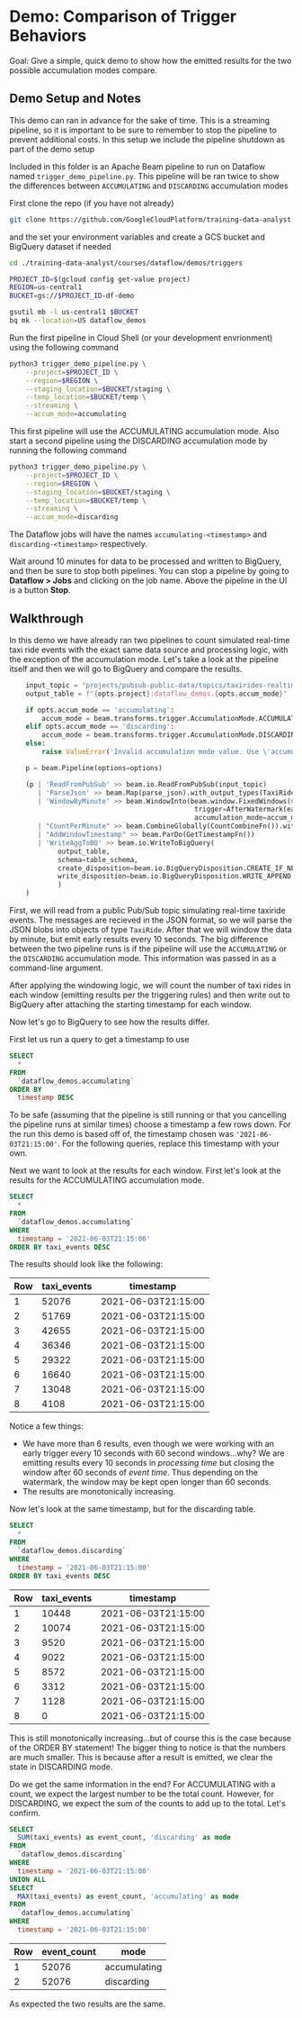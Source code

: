 # Demo: Comparison of Trigger Behaviors

Goal: Give a simple, quick demo to show how the emitted results for the two possible accumulation modes compare. 

## Demo Setup and Notes

This demo can ran in advance for the sake of time. This is a streaming pipeline, so it is important to be sure to remember to stop the pipeline to prevent additional costs. In this setup we include the pipeline shutdown as part of the demo setup

Included in this folder is an Apache Beam pipeline to run on Dataflow named `trigger_demo_pipeline.py`. This pipeline will be ran twice to show the differences between `ACCUMULATING` and `DISCARDING` accumulation modes

First clone the repo (if you have not already)

```bash
git clone https://github.com/GoogleCloudPlatform/training-data-analyst
```

and the set your environment variables and create a GCS bucket and BigQuery dataset if needed

```bash
cd ./training-data-analyst/courses/dataflow/demos/triggers

PROJECT_ID=$(gcloud config get-value project)
REGION=us-central1
BUCKET=gs://$PROJECT_ID-df-demo

gsutil mb -l us-central1 $BUCKET
bq mk --location=US dataflow_demos
```

Run the first pipeline in Cloud Shell (or your development envrionment) using the following command

```bash
python3 trigger_demo_pipeline.py \
    --project=$PROJECT_ID \
    --region=$REGION \
    --staging_location=$BUCKET/staging \
    --temp_location=$BUCKET/temp \
    --streaming \
    --accum_mode=accumulating
```

This first pipeline will use the ACCUMULATING accumulation mode. Also start a second pipeline using the DISCARDING accumulation mode by running the following command

```bash
python3 trigger_demo_pipeline.py \
    --project=$PROJECT_ID \
    --region=$REGION \
    --staging_location=$BUCKET/staging \
    --temp_location=$BUCKET/temp \
    --streaming \
    --accum_mode=discarding
```

The Dataflow jobs will have the names `accumulating-<timestamp>` and `discarding-<timestamp>` respectively.

Wait around 10 minutes for data to be processed and written to BigQuery, and then be sure to stop both pipelines. You can stop a pipeline by going to **Dataflow > Jobs** and clicking on the job name. Above the pipeline in the UI is a button **Stop**.

## Walkthrough

In this demo we have already ran two pipelines to count simulated real-time taxi ride events with the exact same data source and processing logic, with the exception of the accumulation mode. Let's take a look at the pipeline itself and then we will go to BigQuery and compare the results.

```python
    input_topic = "projects/pubsub-public-data/topics/taxirides-realtime"
    output_table = f"{opts.project}:dataflow_demos.{opts.accum_mode}"

    if opts.accum_mode == 'accumulating':
        accum_mode = beam.transforms.trigger.AccumulationMode.ACCUMULATING
    elif opts.accum_mode == 'discarding':
        accum_mode = beam.transforms.trigger.AccumulationMode.DISCARDING
    else:
        raise ValueError('Invalid accumulation mode value. Use \'accumulating\' or \'discarding\' ')

    p = beam.Pipeline(options=options)

    (p | 'ReadFromPubSub' >> beam.io.ReadFromPubSub(input_topic)
       | 'ParseJson' >> beam.Map(parse_json).with_output_types(TaxiRide)
       | 'WindowByMinute' >> beam.WindowInto(beam.window.FixedWindows(60),
                                              trigger=AfterWatermark(early=AfterProcessingTime(10)),
                                              accumulation_mode=accum_mode)
       | "CountPerMinute" >> beam.CombineGlobally(CountCombineFn()).without_defaults()
       | "AddWindowTimestamp" >> beam.ParDo(GetTimestampFn())
       | 'WriteAggToBQ' >> beam.io.WriteToBigQuery(
            output_table,
            schema=table_schema,
            create_disposition=beam.io.BigQueryDisposition.CREATE_IF_NEEDED,
            write_disposition=beam.io.BigQueryDisposition.WRITE_APPEND
            )
    )
```

First, we will read from a public Pub/Sub topic simulating real-time taxiride events. The messages are recieved in the JSON format, so we will parse the JSON blobs into objects of type `TaxiRide`. After that we will window the data by minute, but emit early results every 10 seconds. The big difference between the two pipeline runs is if the pipeline will use the `ACCUMULATING` or the `DISCARDING` accumulation mode. This information was passed in as a command-line argument.

After applying the windowing logic, we will count the number of taxi rides in each window (emitting results per the triggering rules) and then write out to BigQuery after attaching the starting timestamp for each window.

Now let's go to BigQuery to see how the results differ.

First let us run a query to get a timestamp to use

```sql
SELECT
  *
FROM
  `dataflow_demos.accumulating`
ORDER BY
  timestamp DESC
```

To be safe (assuming that the pipeline is still running or that you cancelling the pipeline runs at similar times) choose a timestamp a few rows down. For the run this demo is based off of, the timestamp chosen was `'2021-06-03T21:15:00'`. For the following queries, replace this timestamp with your own.

Next we want to look at the results for each window. First let's look at the results for the ACCUMULATING accumulation mode.

```sql
SELECT
  *
FROM
  `dataflow_demos.accumulating`
WHERE
  timestamp = '2021-06-03T21:15:00'
ORDER BY taxi_events DESC
```

The results should look like the following:

| Row | taxi_events | timestamp           |
|-----|------------|---------------------|
| 1   |      52076 | 2021-06-03T21:15:00 |
| 2   |      51769 | 2021-06-03T21:15:00 |
| 3   |      42655 | 2021-06-03T21:15:00 |
| 4   |      36346 | 2021-06-03T21:15:00 |
| 5   |      29322 | 2021-06-03T21:15:00 |
| 6   |      16640 | 2021-06-03T21:15:00 |
| 7   |      13048 | 2021-06-03T21:15:00 |
| 8   |       4108 | 2021-06-03T21:15:00 |

Notice a few things:
* We have more than 6 results, even though we were working with an early trigger every 10 seconds with 60 second windows...why? We are emitting results every 10 seconds in *processing time* but closing the window after 60 seconds of *event time*. Thus depending on the watermark, the window may be kept open longer than 60 seconds.
* The results are monotonically increasing.

Now let's look at the same timestamp, but for the discarding table.

```sql
SELECT
  *
FROM
  `dataflow_demos.discarding`
WHERE
  timestamp = '2021-06-03T21:15:00'
ORDER BY taxi_events DESC
```

| Row | taxi_events | timestamp           |
|-----|------------|---------------------|
| 1   |      10448 | 2021-06-03T21:15:00 |
| 2   |      10074 | 2021-06-03T21:15:00 |
| 3   |       9520 | 2021-06-03T21:15:00 |
| 4   |       9022 | 2021-06-03T21:15:00 |
| 5   |       8572 | 2021-06-03T21:15:00 |
| 6   |       3312 | 2021-06-03T21:15:00 |
| 7   |       1128 | 2021-06-03T21:15:00 |
| 8   |          0 | 2021-06-03T21:15:00 | 

This is still monotonically increasing...but of course this is the case because of the ORDER BY statement! The bigger thing to notice is that the numbers are much smaller. This is because after a result is emitted, we clear the state in DISCARDING mode.

Do we get the same information in the end? For ACCUMULATING with a count, we expect the largest number to be the total count. However, for DISCARDING, we expect the sum of the counts to add up to the total. Let's confirm.

```sql
SELECT
  SUM(taxi_events) as event_count, 'discarding' as mode
FROM
  `dataflow_demos.discarding`
WHERE
  timestamp = '2021-06-03T21:15:00'
UNION ALL
SELECT
  MAX(taxi_events) as event_count, 'accumulating' as mode
FROM
  `dataflow_demos.accumulating`
WHERE
  timestamp = '2021-06-03T21:15:00'
```

| Row | event_count | mode         |
|-----|-------------|--------------|
| 1   |       52076 | accumulating |
| 2   |       52076 | discarding   |

As expected the two results are the same.

